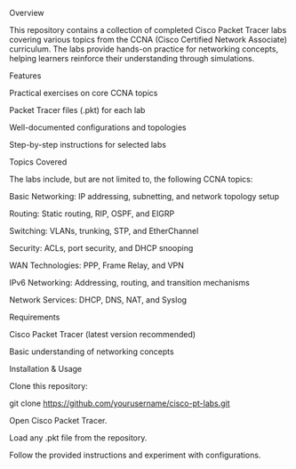 Overview

This repository contains a collection of completed Cisco Packet Tracer labs covering various topics from the CCNA (Cisco Certified Network Associate) curriculum. The labs provide hands-on practice for networking concepts, helping learners reinforce their understanding through simulations.

Features

Practical exercises on core CCNA topics

Packet Tracer files (.pkt) for each lab

Well-documented configurations and topologies

Step-by-step instructions for selected labs

Topics Covered

The labs include, but are not limited to, the following CCNA topics:

Basic Networking: IP addressing, subnetting, and network topology setup

Routing: Static routing, RIP, OSPF, and EIGRP

Switching: VLANs, trunking, STP, and EtherChannel

Security: ACLs, port security, and DHCP snooping

WAN Technologies: PPP, Frame Relay, and VPN

IPv6 Networking: Addressing, routing, and transition mechanisms

Network Services: DHCP, DNS, NAT, and Syslog

Requirements

Cisco Packet Tracer (latest version recommended)

Basic understanding of networking concepts

Installation & Usage

Clone this repository:

git clone https://github.com/yourusername/cisco-pt-labs.git

Open Cisco Packet Tracer.

Load any .pkt file from the repository.

Follow the provided instructions and experiment with configurations.
